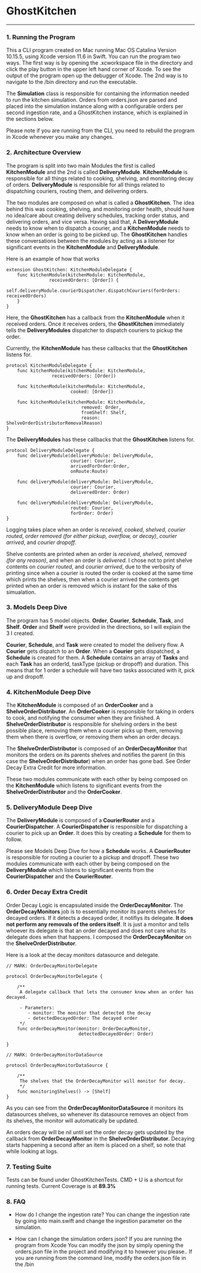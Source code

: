 # GhostKitchen

---

### 1. Running the Program

This a CLI program created on Mac running Mac OS Catalina Version 10.15.5, using Xcode version 11.6 in Swift. You can run the program two ways. The first way is  by opening the .xcworkspace file in the directory and click the play button in the upper left hand corner of Xcode. To see the output of the program open up the debugger of Xcode. The 2nd way is to navigate to the /bin directory and run the executable.

The **Simulation** class is responsible for containing the information needed to run the kitchen simulation. Orders from orders.json are parsed and placed into the simulation instance along with a configurable orders per second ingestion rate, and a GhostKitchen instance, which is explained in the sections below.

Please note if you are running from the CLI, you need to rebuild the program in Xcode whenever you make any changes.

### 2. Architecture Overview

The program is split into two main Modules the first is called **KitchenModule** and the 2nd is called  **DeliveryModule**. **KitchenModule** is responsible for all things related to cooking, shelving, and monitoring decay  of orders. **DeliveryModule** is responsible for all things related to dispatching couriers, routing them, and delivering orders. 

The two modules are composed on what is called a **GhostKitchen**. The idea behind this was cooking, shelving, and monitoring order health, should have no idea/care about creating delivery schedules, tracking order status, and delivering orders, and vice versa. Having said that, A **DeliveryModule** needs to know when to dispatch a courier, and a  **KitchenModule** needs to know when an order is going to be picked up. The **GhostKitchen** handles these conversations between the modules by acting as a listener for significant events in the **KitchenModule** and **DeliveryModule**.

Here is an example of how that works

```
extension GhostKitchen: KitchenModuleDelegate {
	func kitchenModule(kitchenModule: KitchenModule,
				receivedOrders: [Order]) {
		self.deliveryModule.courierDispatcher.dispatchCouriers(forOrders: receivedOrders)
	}
}

```

Here, the **GhostKitchen** has a callback from the **KitchenModule** when it received orders. Once it receives orders, the **GhostKitchen** immediately tells the **DeliveryModules** dispatcher to dispatch couriers to pickup the order.

Currently, the **KitchenModule** has these callbacks that the **GhostKitchen** listens for.

```
protocol KitchenModuleDelegate {
	func kitchenModule(kitchenModule: KitchenModule,
				 receivedOrders: [Order])
	
	func kitchenModule(kitchenModule: KitchenModule,
						cooked: [Order])
	
  	func kitchenModule(kitchenModule: KitchenModule,
							removed: Order,
							fromShelf: Shelf,
							reason: ShelveOrderDistributorRemovalReason)
}
```

The **DeliveryModules** has these callbacks that the **GhostKitchen** listens for.

```
protocol DeliveryModuleDelegate {
	func deliveryModule(deliveryModule: DeliveryModule,
						courier: Courier,
						arrivedForOrder:Order,
						onRoute:Route)

	func deliveryModule(deliveryModule: DeliveryModule,
						courier: Courier,
						deliveredOrder: Order)
	
	func deliveryModule(deliveryModule: DeliveryModule,
						routed: Courier,
						forOrder: Order)
}
```

Logging takes place when an order is _received_, _cooked_, _shelved_, _courier routed_, _order removed (for either pickup, overflow, or decay)_, _courier arrived_, and _courier dropoff_.

Shelve contents are printed when an order is _received_, _shelved_, _removed (for any reason)_, and when an order is _delivered_. I chose not to print shelve contents on _courier routed_, and _courier arrived_, due to the verbosity of printing since when a courier is routed the order is cooked at the same time which prints the shelves, then when a courier arrived the contents get printed when an order is removed which is instant for the sake of this simualation.

### 3. Models Deep Dive

The program has 5 model objects. **Order**, **Courier**, **Schedule**, **Task**, and **Shelf**. **Order** and **Shelf** were provided in the directions, so I will explain the 3 I created.

**Courier**, **Schedule**, and **Task** were created to model the delivery flow. A **Courier** gets dispatch to an **Order**. When a **Courier** gets dispatched, a **Schedule** is created for them. A **Schedule** contains an array of **Tasks** and each **Task** has an orderId, taskType (pickup or dropoff) and duration.  This means that for 1 order a schedule will have two tasks associated with it, pick up and dropoff.


### 4. KitchenModule Deep Dive

The **KitchenModule** is composed of an **OrderCooker** and a **ShelveOrderDistributor**. An **OrderCooker** is responsible for taking in orders to cook, and notifying the consumer when they are finished. A **ShelveOrderDistributor** is responsible for shelving orders in the best possible place, removing them when a courier picks up them, removing them when there is overflow, or removing them when an order decays. 

The **ShelveOrderDistributor** is composed of an **OrderDecayMonitor** that monitors the orders on its parents shelves and notifies the parent (in this case the **ShelveOrderDistributor**) when an order has gone bad. See Order Decay Extra Credit for more information.

These two modules communicate with each other by being composed on the **KitchenModule** which listens to significant events from the **ShelveOrderDistributor** and the **OrderCooker**.

### 5. DeliveryModule Deep Dive

The **DeliveryModule** is composed of a **CourierRouter** and a **CourierDispatcher**. A **CourierDispatcher** is responsible for dispatching a courier to pick up an **Order**. It does this by creating a **Schedule** for them to follow. 

Please see Models Deep Dive for how a **Schedule** works. A **CourierRouter** is responsible for routing a courier to a pickup and dropoff. These two modules communicate with each other by being composed on the **DeliveryModule** which listens to significant events from the **CourierDispatcher** and the **CourierRouter**.

### 6. Order Decay Extra Credit

Order Decay Logic is encapsulated inside the **OrderDecayMonitor**. The **OrderDecayMonitors** job is to essentially monitor its parents shelves for decayed orders. If it detects a decayed order, it notifiys its delegate. **It does not perform any removals of the orders itself**. It is just a monitor and tells whoever its delegate is that an order decayed and does not care what its delegate does when that happens. I composed the **OrderDecayMonitor** on the **ShelveOrderDistributor**.

Here is a look at the decay monitors datasource and delegate.

```
// MARK: OrderDecayMonitorDelegate

protocol OrderDecayMonitorDelegate {
	
    /**
     A delegate callback that lets the consumer know when an order has decayed.

     - Parameters:
        - monitor: The monitor that detected the decay
        - detectedDecayedOrder: The decayed order
     */
	func orderDecayMonitor(monitor: OrderDecayMonitor,
						   detectedDecayedOrder: Order)
	
}

// MARK: OrderDecayMonitorDataSource

protocol OrderDecayMonitorDataSource {
	
    /**
     The shelves that the OrderDecayMonitor will monitor for decay.
     */
	func monitoringShelves() -> [Shelf]
}
```
As you can see from the **OrderDecayMonitorDataSource** it monitors its datasources shelves, so whenever its datasource removes an object from its shelves, the monitor will automatically be updated.

An orders decay will be nil until set the order decay gets updated by the callback from **OrderDecayMonitor** in the **ShelveOrderDistributor**. Decaying starts happening a second after an item is placed on a shelf, so note that while looking at logs.

### 7. Testing Suite

Tests can be found under GhostKitchenTests. CMD + U is a shortcut for running tests. Current Coverage is at **89.3%**

### 8. FAQ

- How do I change the ingestion rate?
      You can change the ingestion rate by going into main.swift and change the ingestion parameter on the simulation.
      
- How can I change the simulation orders json?
	If you are running the program from Xcode You can modify the json by simply opening the orders.json file in the project and modifying it to however you please.. If you are running from the command line, modify the orders.json file in the /bin
      
